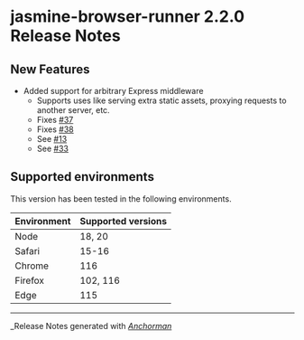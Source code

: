 # jasmine-browser-runner 2.2.0 Release Notes

## New Features

* Added support for arbitrary Express middleware
  * Supports uses like serving extra static assets, proxying requests to
    another server, etc.
  * Fixes [#37](https://github.com/jasmine/jasmine-browser-runner/issues/37)
  * Fixes [#38](https://github.com/jasmine/jasmine-browser-runner/issues/38)
  * See [#13](https://github.com/jasmine/jasmine-browser-runner/pull/13)
  * See [#33](https://github.com/jasmine/jasmine-browser-runner/pull/33)

## Supported environments

This version has been tested in the following environments.

| Environment       | Supported versions |
|-------------------|--------------------|
| Node              | 18, 20             |
| Safari            | 15-16              |
| Chrome            | 116                |
| Firefox           | 102, 116           |
| Edge              | 115                |


------

_Release Notes generated with _[Anchorman](http://github.com/infews/anchorman)_